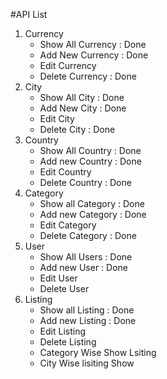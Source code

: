 
#API List

1. Currency 
    - Show All Currency : Done
    - Add New Currency : Done 
    - Edit Currency 
    - Delete Currency : Done 
2. City
    - Show All City : Done 
    - Add New City : Done 
    - Edit City
    - Delete City : Done 
3. Country
    - Show All Country : Done
    - Add new Country : Done
    - Edit Country
    - Delete Country : Done 
4. Category
    - Show all Category : Done
    - Add new Category : Done
    - Edit Category
    - Delete Category : Done 
5. User
    - Show All Users : Done
    - Add new User : Done
    - Edit User
    - Delete User 
6. Listing
    - Show all Listing  : Done
    - Add new Listing : Done
    - Edit Listing 
    - Delete Listing 
    - Category Wise Show Lsiting 
    - City Wise lisiting Show













